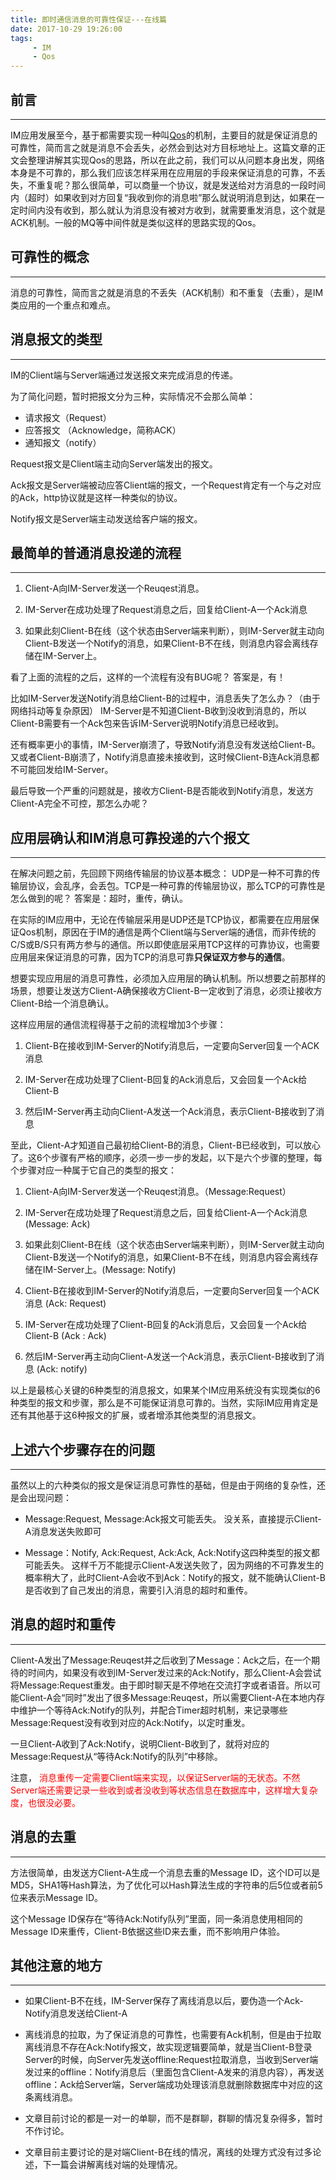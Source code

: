 ```yaml
---
title: 即时通信消息的可靠性保证---在线篇
date: 2017-10-29 19:26:00
tags:
     - IM
     - Qos
---
```


## 前言

---

IM应用发展至今，基于都需要实现一种叫[Qos](https://en.wikipedia.org/wiki/Quality_of_service)的机制，主要目的就是保证消息的可靠性，简而言之就是消息不会丢失，必然会到达对方目标地址上。这篇文章的正文会整理讲解其实现Qos的思路，所以在此之前，我们可以从问题本身出发，网络本身是不可靠的，那么我们应该怎样采用在应用层的手段来保证消息的可靠，不丢失，不重复呢？那么很简单，可以商量一个协议，就是发送给对方消息的一段时间内（超时）如果收到对方回复“我收到你的消息啦”那么就说明消息到达，如果在一定时间内没有收到，那么就认为消息没有被对方收到，就需要重发消息，这个就是ACK机制。一般的MQ等中间件就是类似这样的思路实现的Qos。

## 可靠性的概念

---

消息的可靠性，简而言之就是消息的不丢失（ACK机制）和不重复（去重），是IM类应用的一个重点和难点。

## 消息报文的类型

---

IM的Client端与Server端通过发送报文来完成消息的传递。

为了简化问题，暂时把报文分为三种，实际情况不会那么简单：

- 请求报文（Request）
- 应答报文 （Acknowledge，简称ACK）
- 通知报文（notify）

Request报文是Client端主动向Server端发出的报文。

Ack报文是Server端被动应答Client端的报文，一个Request肯定有一个与之对应的Ack，http协议就是这样一种类似的协议。

Notify报文是Server端主动发送给客户端的报文。

## 最简单的普通消息投递的流程

---

1. Client-A向IM-Server发送一个Reuqest消息。

2. IM-Server在成功处理了Request消息之后，回复给Client-A一个Ack消息

3. 如果此刻Client-B在线（这个状态由Server端来判断），则IM-Server就主动向Client-B发送一个Notify的消息，如果Client-B不在线，则消息内容会离线存储在IM-Server上。

看了上面的流程的之后，这样的一个流程有没有BUG呢？ 答案是，有！

比如IM-Server发送Notify消息给Client-B的过程中，消息丢失了怎么办？（由于网络抖动等复杂原因） IM-Server是不知道Client-B收到没收到消息的，所以Client-B需要有一个Ack包来告诉IM-Server说明Notify消息已经收到。

还有概率更小的事情，IM-Server崩溃了，导致Notify消息没有发送给Client-B。又或者Client-B崩溃了，Notify消息直接未接收到，这时候Client-B连Ack消息都不可能回发给IM-Server。

最后导致一个严重的问题就是，接收方Client-B是否能收到Notify消息，发送方Client-A完全不可控，那怎么办呢？

## 应用层确认和IM消息可靠投递的六个报文
---

在解决问题之前，先回顾下网络传输层的协议基本概念： UDP是一种不可靠的传输层协议，会乱序，会丢包。TCP是一种可靠的传输层协议，那么TCP的可靠性是怎么做到的呢？ 答案是：超时，重传，确认。 

在实际的IM应用中，无论在传输层采用是UDP还是TCP协议，都需要在应用层保证Qos机制，原因在于IM的通信是两个Client端与Server端的通信，而非传统的C/S或B/S只有两方参与的通信。所以即使底层采用TCP这样的可靠协议，也需要应用层来保证消息的可靠，因为TCP的消息可靠**只保证双方参与的通信**。

想要实现应用层的消息可靠性，必须加入应用层的确认机制。所以想要之前那样的场景，想要让发送方Client-A确保接收方Client-B一定收到了消息，必须让接收方Client-B给一个消息确认。

这样应用层的通信流程得基于之前的流程增加3个步骤：

1. Client-B在接收到IM-Server的Notify消息后，一定要向Server回复一个ACK消息

2. IM-Server在成功处理了Client-B回复的Ack消息后，又会回复一个Ack给Client-B

3. 然后IM-Server再主动向Client-A发送一个Ack消息，表示Client-B接收到了消息

至此，Client-A才知道自己最初给Client-B的消息，Client-B已经收到，可以放心了。这6个步骤有严格的顺序，必须一步一步的发起，以下是六个步骤的整理，每个步骤对应一种属于它自己的类型的报文：

1. Client-A向IM-Server发送一个Reuqest消息。（Message:Request）

2. IM-Server在成功处理了Request消息之后，回复给Client-A一个Ack消息 (Message: Ack)

3. 如果此刻Client-B在线（这个状态由Server端来判断），则IM-Server就主动向Client-B发送一个Notify的消息，如果Client-B不在线，则消息内容会离线存储在IM-Server上。(Message: Notify)

4. Client-B在接收到IM-Server的Notify消息后，一定要向Server回复一个ACK消息 (Ack: Request)

5. IM-Server在成功处理了Client-B回复的Ack消息后，又会回复一个Ack给Client-B (Ack : Ack)

6. 然后IM-Server再主动向Client-A发送一个Ack消息，表示Client-B接收到了消息 (Ack: notify)

以上是最核心关键的6种类型的消息报文，如果某个IM应用系统没有实现类似的6种类型的报文和步骤，那么是不可能保证消息可靠的。当然，实际IM应用肯定是还有其他基于这6种报文的扩展，或者增添其他类型的消息报文。

## 上述六个步骤存在的问题
---

虽然以上的六种类似的报文是保证消息可靠性的基础，但是由于网络的复杂性，还是会出现问题：

- Message:Request, Message:Ack报文可能丢失。 没关系，直接提示Client-A消息发送失败即可

- Message：Notify, Ack:Request, Ack:Ack, Ack:Notify这四种类型的报文都可能丢失。 这样千万不能提示Client-A发送失败了，因为网络的不可靠发生的概率稍大了，此时Client-A会收不到Ack：Notify的报文，就不能确认Client-B是否收到了自己发出的消息，需要引入消息的超时和重传。

## 消息的超时和重传
---

Client-A发出了Message:Reuqest并之后收到了Message：Ack之后，在一个期待的时间内，如果没有收到IM-Server发过来的Ack:Notify，那么Client-A会尝试将Message:Request重发。由于即时聊天是不停地在交流打字或者语音。所以可能Client-A会“同时”发出了很多Message:Reuqest，所以需要Client-A在本地内存中维护一个等待Ack:Notify的队列，并配合Timer超时机制，来记录哪些Message:Request没有收到对应的Ack:Notify，以定时重发。

一旦Client-A收到了Ack:Notify，说明Client-B收到了，就将对应的Message:Request从“等待Ack:Notify的队列”中移除。

注意， <font color="red">消息重传一定需要Client端来实现，以保证Server端的无状态。不然Server端还需要记录一些收到或者没收到等状态信息在数据库中，这样增大复杂度，也很没必要。</font>

## 消息的去重
---

方法很简单，由发送方Client-A生成一个消息去重的Message ID，这个ID可以是MD5，SHA1等Hash算法，为了优化可以Hash算法生成的字符串的后5位或者前5位来表示Message ID。

这个Message ID保存在“等待Ack:Notify队列”里面，同一条消息使用相同的Message ID来重传，Client-B依据这些ID来去重，而不影响用户体验。

## 其他注意的地方
---

- 如果Client-B不在线，IM-Server保存了离线消息以后，要伪造一个Ack-Notify消息发送给Client-A

- 离线消息的拉取，为了保证消息的可靠性，也需要有Ack机制，但是由于拉取离线消息不存在Ack:Notify报文，故实现逻辑要简单，就是当Client-B登录Server的时候，向Server先发送offline:Request拉取消息，当收到Server端发过来的offline：Notify消息后（里面包含Client-A发来的消息内容），再发送offline：Ack给Server端，Server端成功处理该消息就删除数据库中对应的这条离线消息。

- 文章目前讨论的都是一对一的单聊，而不是群聊，群聊的情况复杂得多，暂时不作讨论。

- 文章目前主要讨论的是对端Client-B在线的情况，离线的处理方式没有过多论述，下一篇会讲解离线对端的处理情况。